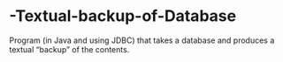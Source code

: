 # -Textual-backup-of-Database
Program (in Java and using JDBC) that takes a database and produces a textual “backup” of the contents.
